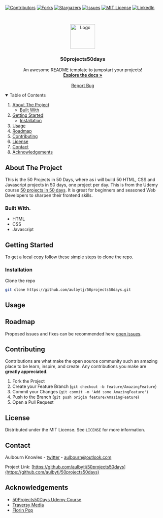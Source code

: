 <!--
*** Thanks for checking out the 50projects50days. If you have a suggestion
*** that would make this better, please fork the repo and create a pull request
*** or simply open an issue with the tag "enhancement".
*** Thanks again! Now go create something AMAZING! :D
-->



<!-- PROJECT SHIELDS -->
<!--
*** I'm using markdown "reference style" links for readability.
*** Reference links are enclosed in brackets [ ] instead of parentheses ( ).
*** See the bottom of this document for the declaration of the reference variables
*** for contributors-url, forks-url, etc. This is an optional, concise syntax you may use.
*** https://www.markdownguide.org/basic-syntax/#reference-style-links
-->
[![Contributors][contributors-shield]][contributors-url]
[![Forks][forks-shield]][forks-url]
[![Stargazers][stars-shield]][stars-url]
[![Issues][issues-shield]][issues-url]
[![MIT License][license-shield]][license-url]
[![LinkedIn][linkedin-shield]][linkedin-url]



<!-- PROJECT LOGO -->
<br />
<p align="center">
  <a href="https://github.com/aulbytj/50projects50days">
    <img src="images/logo.png" alt="Logo" width="80" height="80">
  </a>

  <h3 align="center">50projects50days</h3>

  <p align="center">
    An awesome README template to jumpstart your projects!
    <br />
    <a href="https://github.com/aulbytj/50projects50days"><strong>Explore the docs »</strong></a>
    <br />
    <br />
    <a href="https://github.com/aulbytj/50projects50days/issues">Report Bug</a>
  </p>
</p>



<!-- TABLE OF CONTENTS -->
<details open="open">
  <summary>Table of Contents</summary>
  <ol>
    <li>
      <a href="#about-the-project">About The Project</a>
      <ul>
        <li><a href="#built-with">Built With</a></li>
      </ul>
    </li>
    <li>
      <a href="#getting-started">Getting Started</a>
      <ul>
        <li><a href="#installation">Installation</a></li>
      </ul>
    </li>
    <li><a href="#usage">Usage</a></li>
    <li><a href="#roadmap">Roadmap</a></li>
    <li><a href="#contributing">Contributing</a></li>
    <li><a href="#license">License</a></li>
    <li><a href="#contact">Contact</a></li>
    <li><a href="#acknowledgements">Acknowledgements</a></li>
  </ol>
</details>



<!-- ABOUT THE PROJECT -->
## About The Project

This is the 50 Projects in 50 Days, where as i will build 50 HTML, CSS and Javascript projects in 50 days, one project per day. This is from the Udemy course  [50 projects in 50 days](https://www.udemy.com/course/50-projects-50-days). It is great for beginners and seasoned Web Developers to sharpen their frontend skills.
<!-- [![Product Name Screen Shot][product-screenshot]](https://example.com) -->


### Built With.

* HTML
* CSS
* Javascript

<!-- GETTING STARTED -->
## Getting Started

To get a local copy follow these simple steps to clone the repo.


### Installation


Clone the repo
   ```sh
   git clone https://github.com/aulbytj/50projects50days.git
   ```

<!-- USAGE EXAMPLES -->
## Usage


<!-- ROADMAP -->
## Roadmap

Proposed issues and fixes can be recommended here [open issues](https://github.com/aulbytj/50projects50days/issues).



<!-- CONTRIBUTING -->
## Contributing

Contributions are what make the open source community such an amazing place to be learn, inspire, and create. Any contributions you make are **greatly appreciated**.

1. Fork the Project
2. Create your Feature Branch (`git checkout -b feature/AmazingFeature`)
3. Commit your Changes (`git commit -m 'Add some AmazingFeature'`)
4. Push to the Branch (`git push origin feature/AmazingFeature`)
5. Open a Pull Request



<!-- LICENSE -->
## License

Distributed under the MIT License. See `LICENSE` for more information.



<!-- CONTACT -->
## Contact

Aulbourn Knowles - [twitter](https://twitter.com/aulbytj) - aulbourn@outlook.com

Project Link: [https://github.com/aulbytj/50projects50days](https://github.com/aulbytj/50projects50days)



<!-- ACKNOWLEDGEMENTS -->
## Acknowledgements
* [50Projects50Days Udemy Course](https://www.udemy.com/course/50-projects-50-days)
* [Traversy Media](https://www.youtube.com/user/TechGuyWeb)
* [Florin Pop](https://www.youtube.com/channel/UCeU-1X402kT-JlLdAitxSMA)



<!-- MARKDOWN LINKS & IMAGES -->
<!-- https://www.markdownguide.org/basic-syntax/#reference-style-links -->
[contributors-shield]: https://img.shields.io/github/contributors/aulbytj/50projects50days.svg?style=for-the-badge
[contributors-url]: https://github.com/aulbytj/50projects50days/graphs/contributors
[forks-shield]: https://img.shields.io/github/forks/aulbytj/50projects50days.svg?style=for-the-badge
[forks-url]: https://github.com/aulbytj/50projects50days/network/members
[stars-shield]: https://img.shields.io/github/stars/aulbytj/50projects50days.svg?style=for-the-badge
[stars-url]: https://github.com/aulbytj/50projects50days/stargazers
[issues-shield]: https://img.shields.io/github/issues/aulbytj/50projects50days.svg?style=for-the-badge
[issues-url]: https://github.com/aulbytj/50projects50days/issues
[license-shield]: https://img.shields.io/github/license/aulbytj/50projects50days.svg?style=for-the-badge
[license-url]: https://github.com/aulbytj/50projects50days/blob/master/LICENSE.txt
[linkedin-shield]: https://img.shields.io/badge/-LinkedIn-black.svg?style=for-the-badge&logo=linkedin&colorB=555
[linkedin-url]: https://linkedin.com/in/aulbytj
[product-screenshot]: images/screenshot.png
